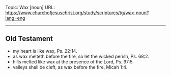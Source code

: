 Topic: Wax [noun]
URL: https://www.churchofjesuschrist.org/study/scriptures/tg/wax-noun?lang=eng

---

## Old Testament

- my heart is like wax, Ps. 22:14.
- as wax melteth before the fire, so let the wicked perish, Ps. 68:2.
- hills melted like wax at the presence of the Lord, Ps. 97:5.
- valleys shall be cleft, as wax before the fire, Micah 1:4.

